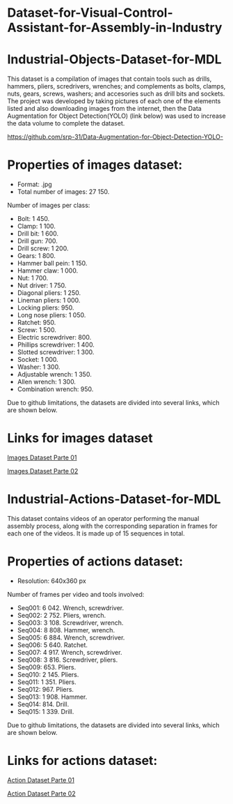 # Dataset-for-Visual-Control-Assistant-for-Assembly-in-Industry

# Industrial-Objects-Dataset-for-MDL

This dataset is a compilation of images that contain tools such as drills, hammers, pliers, scredrivers, wrenches; and complements as bolts, clamps, nuts, gears, screws, washers; and accesories such as drill bits and sockets. The project was developed by taking pictures of each one of the elements listed and also downloading images from the internet, then the Data Augmentation for Object Detection(YOLO) (link below) was used to increase the data volume to complete the dataset.

https://github.com/srp-31/Data-Augmentation-for-Object-Detection-YOLO-

# Properties of images dataset:

- Format: .jpg
- Total number of images: 27 150.

Number of images per class:

- Bolt: 1 450.
- Clamp: 1 100.
- Drill bit: 1 600.
- Drill gun: 700.
- Drill screw: 1 200.
- Gears: 1 800.
- Hammer ball pein: 1 150.
- Hammer claw: 1 000.
- Nut: 1 700.
- Nut driver: 1 750.
- Diagonal pliers: 1 250.
- Lineman pliers: 1 000.
- Locking pliers: 950.
- Long nose pliers: 1 050.
- Ratchet: 950.
- Screw: 1 500.
- Electric screwdriver: 800.
- Phillips screwdriver: 1 400.
- Slotted screwdriver: 1 300.
- Socket: 1 000.
- Washer: 1 300.
- Adjustable wrench: 1 350.
- Allen wrench: 1 300.
- Combination wrench: 950.

Due to github limitations, the datasets are divided into several links, which are shown below.

# Links for images dataset

[Images Dataset Parte 01](https://github.com/mazamorahdez/Industrial-Objects-Dataset-Part01)

[Images Dataset Parte 02](https://github.com/mazamorahdez/Industrial-Objects-Dataset-Part02)

# Industrial-Actions-Dataset-for-MDL

This dataset contains videos of an operator performing the manual assembly process, along with the corresponding separation in frames for each one of the videos. It is made up of 15 sequences in total.

# Properties of actions dataset:

- Resolution: 640x360 px

Number of frames per video and tools involved:

- Seq001: 6 042. Wrench, screwdriver. 
- Seq002: 2 752. Pliers, wrench. 
- Seq003: 3 108. Screwdriver, wrench. 
- Seq004: 8 808. Hammer, wrench. 
- Seq005: 6 884. Wrench, screwdriver. 
- Seq006: 5 640. Ratchet. 
- Seq007: 4 917. Wrench, screwdriver. 
- Seq008: 3 816. Screwdriver, pliers. 
- Seq009: 653. Pliers. 
- Seq010: 2 145. Pliers. 
- Seq011: 1 351. Pliers. 
- Seq012: 967. Pliers. 
- Seq013: 1 908. Hammer. 
- Seq014: 814. Drill. 
- Seq015: 1 339. Drill. 

Due to github limitations, the datasets are divided into several links, which are shown below.

# Links for actions dataset:

[Action Dataset Parte 01](https://github.com/mazamorahdez/Industrial-Actions-Dataset-Part01)

[Action Dataset Parte 02](https://github.com/mazamorahdez/Industrial-Actions-Dataset-Part02)
